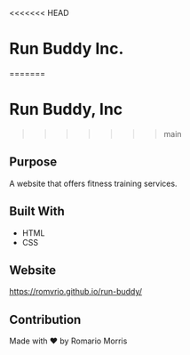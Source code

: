 <<<<<<< HEAD
# Run Buddy Inc.
=======
# Run Buddy, Inc
>>>>>>> main

## Purpose 
A website that offers fitness training services.

## Built With
* HTML
* CSS

## Website
https://romvrio.github.io/run-buddy/

## Contribution 
Made with ❤️ by Romario Morris
